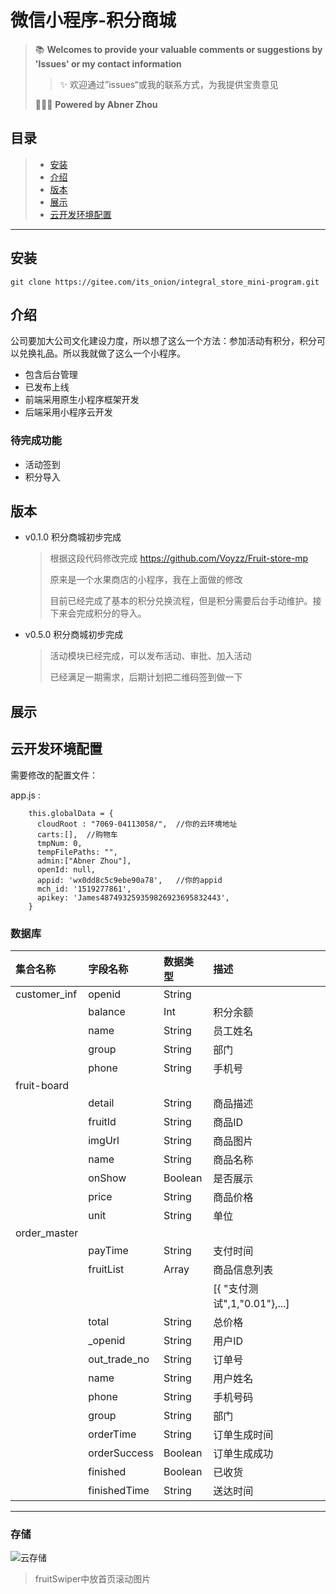  # 微信小程序-积分商城


> 📚 **Welcomes to provide your valuable comments or suggestions by 'Issues' or my contact information**    
>> ✨ 欢迎通过”issues“或我的联系方式，为我提供宝贵意见   
>  
> 👨🏻‍💻 **Powered by Abner Zhou**   

## 目录
> - [安装](#install)
> - [介绍](#desc)
> - [版本](#versions)
> - [展示](#show)
> - [云开发环境配置](#cloud)

---


## 安装
```
git clone https://gitee.com/its_onion/integral_store_mini-program.git
```


## 介绍

公司要加大公司文化建设力度，所以想了这么一个方法：参加活动有积分，积分可以兑换礼品。所以我就做了这么一个小程序。

- 包含后台管理
- 已发布上线
- 前端采用原生小程序框架开发 
- 后端采用小程序云开发

### 待完成功能

- 活动签到
- 积分导入

## 版本
- v0.1.0 积分商城初步完成

  > 根据这段代码修改完成 https://github.com/Voyzz/Fruit-store-mp  
  >
  > 原来是一个水果商店的小程序，我在上面做的修改
  >
  > 目前已经完成了基本的积分兑换流程，但是积分需要后台手动维护。接下来会完成积分的导入。
  >
- v0.5.0 积分商城初步完成
  > 活动模块已经完成，可以发布活动、审批、加入活动
  >
  > 已经满足一期需求，后期计划把二维码签到做一下



## 展示


## 云开发环境配置

需要修改的配置文件：

app.js  :

```
    this.globalData = {
      cloudRoot : "7069-04113058/",  //你的云环境地址
      carts:[],  //购物车
      tmpNum: 0,
      tempFilePaths: "",
      admin:["Abner Zhou"],
      openId: null,
      appid: 'wx0dd8c5c9ebe90a78',   //你的appid
      mch_id: '1519277861',
      apikey: 'James487493259359826923695832443',
    }
```
### 数据库


|集合名称|字段名称|数据类型|描述|
|:--|:--|:--|:--|
|customer_inf|openid|String||
||balance|Int|积分余额|
||name|String|员工姓名|
||group|String|部门|
||phone|String|手机号|
|fruit-board||||
||detail|String|商品描述|
||fruitId|String|商品ID|
||imgUrl|String|商品图片|
||name| String |商品名称|
||onShow| Boolean |是否展示|
||price| String |商品价格|
||unit| String |单位|
|order_master||||
|| payTime |String|支付时间|
|| fruitList |Array|商品信息列表|
|| ||[{ "支付测试",1,"0.01"},...]|
|| total |String|总价格|
|| _openid |String|用户ID|
|| out_trade_no |String|订单号|
|| name |String|用户姓名|
|| phone |String|手机号码|
|| group |String|部门|
|| orderTime |String|订单生成时间|
|| orderSuccess | Boolean |订单生成成功|
|| finished | Boolean |已收货|
|| finishedTime |String|送达时间|
***

### 存储
![云存储](https://i.loli.net/2020/10/20/twg8r5DpknGbe4S.jpg)

>  fruitSwiper中放首页滚动图片


